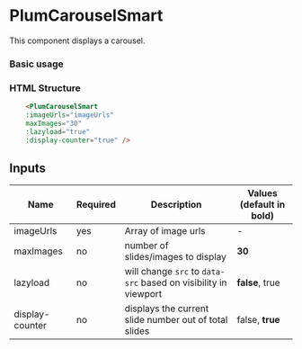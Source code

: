# PlumCarouselSmart

This component displays a carousel.

### Basic usage

### HTML Structure

```html
    <PlumCarouselSmart
    :imageUrls="imageUrls"
    maxImages="30"
    :lazyload="true"
    :display-counter="true" />
```

## Inputs

| Name             | Required | Description                                                    | Values (default in bold) |
| ---------------- | -------- | -------------------------------------------------------------- | ------------------------ |
| imageUrls        | yes      | Array of image urls                                            | -                        |
| maxImages        | no       | number of slides/images to display                             | **30**                   |
| lazyload         | no       | will change `src` to `data-src` based on visibility in viewport| **false**, true          |
| display-counter  | no       | displays the current slide number out of total slides          | false, **true**          |
